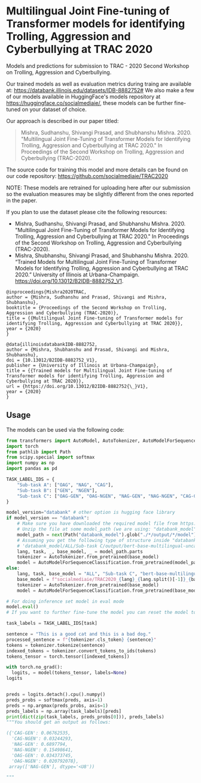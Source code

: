 # Multilingual Joint Fine-tuning of Transformer models for identifying Trolling, Aggression and Cyberbullying at TRAC 2020

Models and predictions for submission to TRAC - 2020 Second Workshop on Trolling, Aggression and Cyberbullying.

Our trained models as well as evaluation metrics during traing are available at: https://databank.illinois.edu/datasets/IDB-8882752#
We also make a few of our models available in HuggingFace's models repository at https://huggingface.co/socialmediaie/, these models can be further fine-tuned on your dataset of choice.

Our approach is described in our paper titled: 

> Mishra, Sudhanshu, Shivangi Prasad, and Shubhanshu Mishra. 2020. "Multilingual Joint Fine-Tuning of Transformer Models for Identifying Trolling, Aggression and Cyberbullying at TRAC 2020." In Proceedings of the Second Workshop on Trolling, Aggression and Cyberbullying (TRAC-2020).

The source code for training this model and more details can be found on our code repository: https://github.com/socialmediaie/TRAC2020

NOTE: These models are retrained for uploading here after our submission so the evaluation measures may be slightly different from the ones reported in the paper. 

If you plan to use the dataset please cite the following resources:

* Mishra, Sudhanshu, Shivangi Prasad, and Shubhanshu Mishra. 2020. "Multilingual Joint Fine-Tuning of Transformer Models for Identifying Trolling, Aggression and Cyberbullying at TRAC 2020." In Proceedings of the Second Workshop on Trolling, Aggression and Cyberbullying (TRAC-2020).
* Mishra, Shubhanshu, Shivangi Prasad, and Shubhanshu Mishra. 2020. “Trained Models for Multilingual Joint Fine-Tuning of Transformer Models for Identifying Trolling, Aggression and Cyberbullying at TRAC 2020.” University of Illinois at Urbana-Champaign. https://doi.org/10.13012/B2IDB-8882752_V1.


```
@inproceedings{Mishra2020TRAC,
author = {Mishra, Sudhanshu and Prasad, Shivangi and Mishra, Shubhanshu},
booktitle = {Proceedings of the Second Workshop on Trolling, Aggression and Cyberbullying (TRAC-2020)},
title = {{Multilingual Joint Fine-tuning of Transformer models for identifying Trolling, Aggression and Cyberbullying at TRAC 2020}},
year = {2020}
}

@data{illinoisdatabankIDB-8882752,
author = {Mishra, Shubhanshu and Prasad, Shivangi and Mishra, Shubhanshu},
doi = {10.13012/B2IDB-8882752_V1},
publisher = {University of Illinois at Urbana-Champaign},
title = {{Trained models for Multilingual Joint Fine-tuning of Transformer models for identifying Trolling, Aggression and Cyberbullying at TRAC 2020}},
url = {https://doi.org/10.13012/B2IDB-8882752{\_}V1},
year = {2020}
}
```


## Usage

The models can be used via the following code: 

```python
from transformers import AutoModel, AutoTokenizer, AutoModelForSequenceClassification
import torch
from pathlib import Path
from scipy.special import softmax
import numpy as np
import pandas as pd

TASK_LABEL_IDS = {
    "Sub-task A": ["OAG", "NAG", "CAG"],
    "Sub-task B": ["GEN", "NGEN"],
    "Sub-task C": ["OAG-GEN", "OAG-NGEN", "NAG-GEN", "NAG-NGEN", "CAG-GEN", "CAG-NGEN"]
}

model_version="databank" # other option is hugging face library
if model_version == "databank":
    # Make sure you have downloaded the required model file from https://databank.illinois.edu/datasets/IDB-8882752
    # Unzip the file at some model_path (we are using: "databank_model")
    model_path = next(Path("databank_model").glob("./*/output/*/model"))
    # Assuming you get the following type of structure inside "databank_model"
    # 'databank_model/ALL/Sub-task C/output/bert-base-multilingual-uncased/model'
    lang, task, _, base_model, _ = model_path.parts
    tokenizer = AutoTokenizer.from_pretrained(base_model)
    model = AutoModelForSequenceClassification.from_pretrained(model_path)
else:
    lang, task, base_model = "ALL", "Sub-task C", "bert-base-multilingual-uncased"
    base_model = f"socialmediaie/TRAC2020_{lang}_{lang.split()[-1]}_{base_model}"
    tokenizer = AutoTokenizer.from_pretrained(base_model)
    model = AutoModelForSequenceClassification.from_pretrained(base_model)

# For doing inference set model in eval mode
model.eval()
# If you want to further fine-tune the model you can reset the model to model.train()

task_labels = TASK_LABEL_IDS[task]

sentence = "This is a good cat and this is a bad dog."
processed_sentence = f"{tokenizer.cls_token} {sentence}"
tokens = tokenizer.tokenize(sentence)
indexed_tokens = tokenizer.convert_tokens_to_ids(tokens)
tokens_tensor = torch.tensor([indexed_tokens])

with torch.no_grad():
  logits, = model(tokens_tensor, labels=None)
logits


preds = logits.detach().cpu().numpy()
preds_probs = softmax(preds, axis=1)
preds = np.argmax(preds_probs, axis=1)
preds_labels = np.array(task_labels)[preds]
print(dict(zip(task_labels, preds_probs[0])), preds_labels)
"""You should get an output as follows:

({'CAG-GEN': 0.06762535,
  'CAG-NGEN': 0.03244293,
  'NAG-GEN': 0.6897794,
  'NAG-NGEN': 0.15498641,
  'OAG-GEN': 0.034373745,
  'OAG-NGEN': 0.020792078},
 array(['NAG-GEN'], dtype='<U8'))

"""

```
